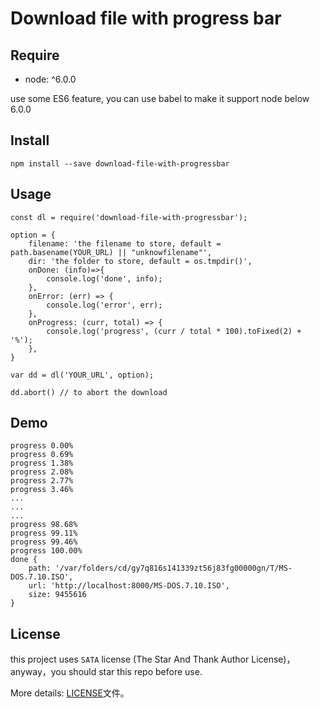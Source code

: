# Download file with progress bar

## Require

- node: ^6.0.0

use some ES6 feature, you can use babel to make it support node below 6.0.0

## Install

```
npm install --save download-file-with-progressbar
```
## Usage

```
const dl = require('download-file-with-progressbar');

option = {
	filename: 'the filename to store, default = path.basename(YOUR_URL) || "unknowfilename"',
	dir: 'the folder to store, default = os.tmpdir()',
	onDone: (info)=>{
		console.log('done', info);
	},
	onError: (err) => {
		console.log('error', err);
	},
	onProgress: (curr, total) => {
		console.log('progress', (curr / total * 100).toFixed(2) + '%');
	},
}

var dd = dl('YOUR_URL', option);

dd.abort() // to abort the download

```

## Demo

```
progress 0.00%
progress 0.69%
progress 1.38%
progress 2.08%
progress 2.77%
progress 3.46%
...
...
...
progress 98.68%
progress 99.11%
progress 99.46%
progress 100.00%
done {
	path: '/var/folders/cd/gy7q816s141339zt56j83fg00000gn/T/MS-DOS.7.10.ISO',
	url: 'http://localhost:8000/MS-DOS.7.10.ISO',
	size: 9455616
}
```

## License

this project uses `SATA` license (The Star And Thank Author License)，anyway，you should star this repo before use.

More details: [LICENSE](./LICENSE)文件。
